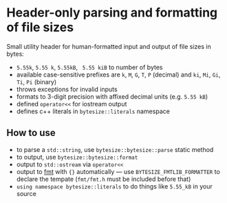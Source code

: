 Header-only parsing and formatting of file sizes
==================================================

Small utility header for human-formatted input and output of file sizes in bytes:

* `5.55k`, `5.55 k`, `5.55kB`, `  5.55 kiB ` to number of bytes
* available case-sensitive prefixes are `k`, `M`, `G`, `T`, `P` (decimal) and `ki`, `Mi`, `Gi`, `Ti`, `Pi` (binary)
* throws exceptions for invalid inputs
* formats to 3-digit precision with affixed decimal units (e.g. `5.55 kB`)
* defined `operator<<` for iostream output
* defines c++ literals in `bytesize::literals` namespace

How to use
----------

* to parse a `std::string`, use `bytesize::bytesize::parse` static method
* to output, use `bytesize::bytesize::format`
* output to `std::ostream` via `operator<<`
* output to [fmt](https://github.com/fmtlib/fmt) with `{}` automatically — use `BYTESIZE_FMTLIB_FORMATTER` to declare the tempate (`fmt/fmt.h` must be included before that)
* `using namespace bytesize::literals` to do things like `5.55_kB` in your source

